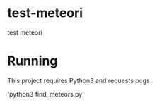 # test-meteori
test meteori

# Running

This project requires Python3 and requests pcgs

'python3 find_meteors.py'
